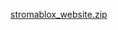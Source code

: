 [stromablox_website.zip](https://github.com/user-attachments/files/20440230/stromablox_website.zip)
